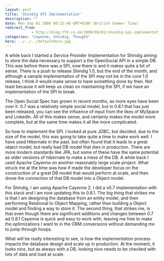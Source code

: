 ```yaml
---
layout: post
title: 'Shindig SPI Implementation'
description: ""
date: Mon Sep 01 2008 00:22:49 GMT+0100 (British Summer Time)
redirect_from: 
            - http://blog.tfd.co.uk/2008/09/01/shindig-spi-implementation/
categories: "cayenne, shindig, Thought"
hero: ../../../defaultHero.jpg
---
```

A while back I started a Service Provider Implementation for Shindig aiming to store the data necessary to support a the OpenSocial API in a simple DB. This was before there was a SPI, now there is and it makes quite a bit of sense. There is a push to release Shindig 1.0, but the end of the month, and although a sample implementation of the SPI may not be in the core 1.0 release, I think it would make sense to have something done by then. Not least because it will keep us clean on maintaining the SPI, if we have an implementation of the SPI to break.

The Open Social Spec has grown in recent months, as more eyes have been over it. 0.7 was a relatively simple social model, but in 0.8.1 that has just been released, you can see the influence of input from the likes of MySpace and LinkedIn. All of this makes sense, and certainly makes the model more complete, but at the same time makes it all the more complicated.

So how to implement the SPI. I looked at pure JDBC, but decided, due to the size of the model, this was going to take quite a time to make work well. I have used Hibernate in the past, but often found that it leads to a great object model, but really bad DB model that dies in production. There are more modern standards like JPA, but some of these have the same potential as older versions of hibernate to make a mess of the DB. A while back I used Apache Cayenne on another reasonably large scale project. What struck me at the time was how if made the developer focus on the construction of a great DB model that would perform at scale, and then drove the connection of that DB model into a Object model.

For Shindig, I am using Apache Cayenne 2. I did a v0.7 implementation with this stack and I am now updating this to 0.8.1. The big thing that strikes me is that I am designing the database from an entity model, and then performing Relational to Object Mapping, rather than building a Object model and finding a way to store it. The second thing, that strikes me, is that even though there are significant additions and changes between 0.7 ad 0.8.1 Cayenne is quick and easy to work with, leaving me free to make the optimizations I want to in the ORM conversions without demanding me to jump through hoops.

What will be really interesting to see, is how the implementation process impacts the database design and scale up in production. At the moment, it looks nice, but as always with a DB, looking nice needs to be checked with lots of data and load at scale.
